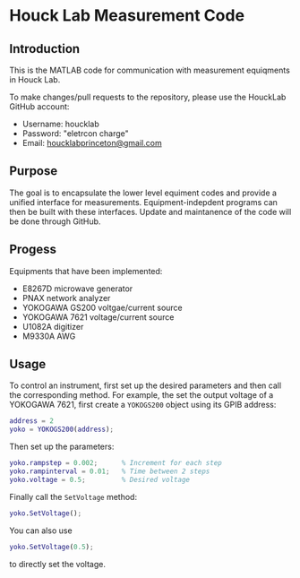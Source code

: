 # Houck Lab Measurement Code

## Introduction
This is the MATLAB code for communication with measurement equiqments in Houck Lab.

To make changes/pull requests to the repository, please use the HouckLab GitHub account:
- Username: houcklab
- Password: "eletrcon charge"
- Email: houcklabprinceton@gmail.com

## Purpose
The goal is to encapsulate the lower level equiment codes and provide a unified interface for measurements.
Equipment-indepdent programs can then be built with these interfaces.
Update and maintanence of the code will be done through GitHub.

## Progess
Equipments that have been implemented:

- E8267D microwave generator
- PNAX network analyzer
- YOKOGAWA GS200 voltgae/current source
- YOKOGAWA 7621 voltage/current source
- U1082A digitizer
- M9330A AWG

## Usage
To control an instrument, first set up the desired parameters and then call the corresponding method. For example, the set the output voltage of a YOKOGAWA 7621, first create a `YOKOGS200` object using its GPIB address:
```matlab
address = 2
yoko = YOKOGS200(address);
```
Then set up the parameters:
```matlab
yoko.rampstep = 0.002;      % Increment for each step
yoko.rampinterval = 0.01;   % Time between 2 steps
yoko.voltage = 0.5;         % Desired voltage  
```
Finally call the `SetVoltage` method:
```matlab
yoko.SetVoltage();
```
You can also use
```matlab
yoko.SetVoltage(0.5);
```
to directly set the voltage.
